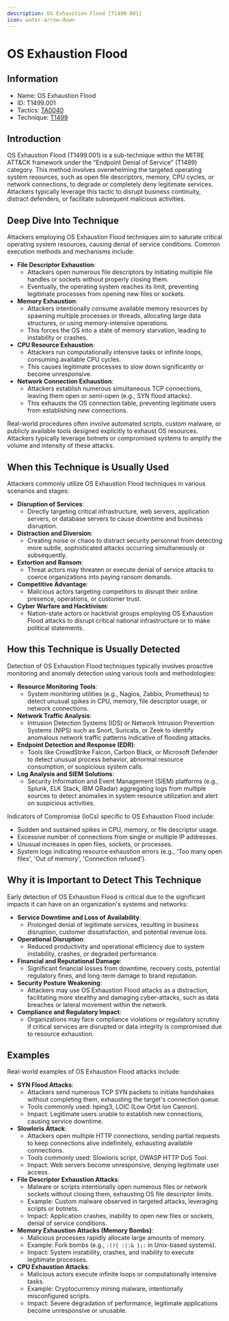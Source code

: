 ```yaml
---
description: OS Exhaustion Flood [T1499.001]
icon: water-arrow-down
---
```


# OS Exhaustion Flood

## Information

* Name: OS Exhaustion Flood
* ID: T1499.001
* Tactics: [TA0040](../)
* Technique: [T1499](./)

## Introduction

OS Exhaustion Flood (T1499.001) is a sub-technique within the MITRE ATT\&CK framework under the "Endpoint Denial of Service" (T1499) category. This method involves overwhelming the targeted operating system resources, such as open file descriptors, memory, CPU cycles, or network connections, to degrade or completely deny legitimate services. Attackers typically leverage this tactic to disrupt business continuity, distract defenders, or facilitate subsequent malicious activities.

## Deep Dive Into Technique

Attackers employing OS Exhaustion Flood techniques aim to saturate critical operating system resources, causing denial of service conditions. Common execution methods and mechanisms include:

* **File Descriptor Exhaustion**:
  * Attackers open numerous file descriptors by initiating multiple file handles or sockets without properly closing them.
  * Eventually, the operating system reaches its limit, preventing legitimate processes from opening new files or sockets.
* **Memory Exhaustion**:
  * Attackers intentionally consume available memory resources by spawning multiple processes or threads, allocating large data structures, or using memory-intensive operations.
  * This forces the OS into a state of memory starvation, leading to instability or crashes.
* **CPU Resource Exhaustion**:
  * Attackers run computationally intensive tasks or infinite loops, consuming available CPU cycles.
  * This causes legitimate processes to slow down significantly or become unresponsive.
* **Network Connection Exhaustion**:
  * Attackers establish numerous simultaneous TCP connections, leaving them open or semi-open (e.g., SYN flood attacks).
  * This exhausts the OS connection table, preventing legitimate users from establishing new connections.

Real-world procedures often involve automated scripts, custom malware, or publicly available tools designed explicitly to exhaust OS resources. Attackers typically leverage botnets or compromised systems to amplify the volume and intensity of these attacks.

## When this Technique is Usually Used

Attackers commonly utilize OS Exhaustion Flood techniques in various scenarios and stages:

* **Disruption of Services**:
  * Directly targeting critical infrastructure, web servers, application servers, or database servers to cause downtime and business disruption.
* **Distraction and Diversion**:
  * Creating noise or chaos to distract security personnel from detecting more subtle, sophisticated attacks occurring simultaneously or subsequently.
* **Extortion and Ransom**:
  * Threat actors may threaten or execute denial of service attacks to coerce organizations into paying ransom demands.
* **Competitive Advantage**:
  * Malicious actors targeting competitors to disrupt their online presence, operations, or customer trust.
* **Cyber Warfare and Hacktivism**:
  * Nation-state actors or hacktivist groups employing OS Exhaustion Flood attacks to disrupt critical national infrastructure or to make political statements.

## How this Technique is Usually Detected

Detection of OS Exhaustion Flood techniques typically involves proactive monitoring and anomaly detection using various tools and methodologies:

* **Resource Monitoring Tools**:
  * System monitoring utilities (e.g., Nagios, Zabbix, Prometheus) to detect unusual spikes in CPU, memory, file descriptor usage, or network connections.
* **Network Traffic Analysis**:
  * Intrusion Detection Systems (IDS) or Network Intrusion Prevention Systems (NIPS) such as Snort, Suricata, or Zeek to identify anomalous network traffic patterns indicative of flooding attacks.
* **Endpoint Detection and Response (EDR)**:
  * Tools like CrowdStrike Falcon, Carbon Black, or Microsoft Defender to detect unusual process behavior, abnormal resource consumption, or suspicious system calls.
* **Log Analysis and SIEM Solutions**:
  * Security Information and Event Management (SIEM) platforms (e.g., Splunk, ELK Stack, IBM QRadar) aggregating logs from multiple sources to detect anomalies in system resource utilization and alert on suspicious activities.

Indicators of Compromise (IoCs) specific to OS Exhaustion Flood include:

* Sudden and sustained spikes in CPU, memory, or file descriptor usage.
* Excessive number of connections from single or multiple IP addresses.
* Unusual increases in open files, sockets, or processes.
* System logs indicating resource exhaustion errors (e.g., 'Too many open files', 'Out of memory', 'Connection refused').

## Why it is Important to Detect This Technique

Early detection of OS Exhaustion Flood is critical due to the significant impacts it can have on an organization's systems and networks:

* **Service Downtime and Loss of Availability**:
  * Prolonged denial of legitimate services, resulting in business disruption, customer dissatisfaction, and potential revenue loss.
* **Operational Disruption**:
  * Reduced productivity and operational efficiency due to system instability, crashes, or degraded performance.
* **Financial and Reputational Damage**:
  * Significant financial losses from downtime, recovery costs, potential regulatory fines, and long-term damage to brand reputation.
* **Security Posture Weakening**:
  * Attackers may use OS Exhaustion Flood attacks as a distraction, facilitating more stealthy and damaging cyber-attacks, such as data breaches or lateral movement within the network.
* **Compliance and Regulatory Impact**:
  * Organizations may face compliance violations or regulatory scrutiny if critical services are disrupted or data integrity is compromised due to resource exhaustion.

## Examples

Real-world examples of OS Exhaustion Flood attacks include:

* **SYN Flood Attacks**:
  * Attackers send numerous TCP SYN packets to initiate handshakes without completing them, exhausting the target's connection queue.
  * Tools commonly used: hping3, LOIC (Low Orbit Ion Cannon).
  * Impact: Legitimate users unable to establish new connections, causing service downtime.
* **Slowloris Attack**:
  * Attackers open multiple HTTP connections, sending partial requests to keep connections alive indefinitely, exhausting available connections.
  * Tools commonly used: Slowloris script, OWASP HTTP DoS Tool.
  * Impact: Web servers become unresponsive, denying legitimate user access.
* **File Descriptor Exhaustion Attacks**:
  * Malware or scripts intentionally open numerous files or network sockets without closing them, exhausting OS file descriptor limits.
  * Example: Custom malware observed in targeted attacks, leveraging scripts or botnets.
  * Impact: Application crashes, inability to open new files or sockets, denial of service conditions.
* **Memory Exhaustion Attacks (Memory Bombs)**:
  * Malicious processes rapidly allocate large amounts of memory.
  * Example: Fork bombs (e.g., `:(){ :|:& };:` in Unix-based systems).
  * Impact: System instability, crashes, and inability to execute legitimate processes.
* **CPU Exhaustion Attacks**:
  * Malicious actors execute infinite loops or computationally intensive tasks.
  * Example: Cryptocurrency mining malware, intentionally misconfigured scripts.
  * Impact: Severe degradation of performance, legitimate applications become unresponsive or unusable.
